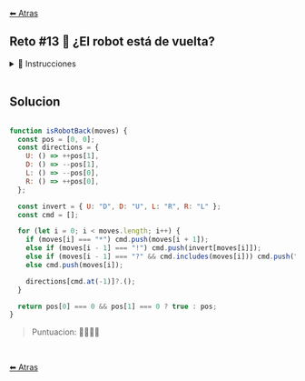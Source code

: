 [⬅ Atras](https://github.com/jdtb4/adventJS)

## Reto #13 🤖 ¿El robot está de vuelta?

<details>
    <summary>📝 Instrucciones</summary>

<br/>

Los elfos del Polo Norte han creado un robot 🤖 especial que ayuda a Papá Noel a distribuir regalos dentro de un gran almacén. El robot se mueve en un plano 2D y partimos desde el origen (0, 0).

Queremos saber si, tras ejecutar una serie de movimientos, el robot vuelve a estar justo donde empezó.

Las órdenes básicas del robot son:

- L: Mover hacia la izquierda
- R: Mover hacia la derecha
- U: Mover hacia arriba
- D: Mover hacia abajo

Pero también tiene ciertos modificadores para los movimientos:

- *: El movimiento se realiza con el doble de intensidad (ej: *R significa RR)
- !: El siguiente movimiento se invierte (ej: R!L se considera como RR)
- ?: El siguiente movimiento se hace sólo si no se ha hecho antes (ej: R?R significa R)

Nota: Cuando el movimiento se invierte con ! se contabiliza el movimiento invertido y no el original. Por ejemplo, !U?U invierte el movimiento de U, por lo que contabiliza que se hizo el movimiento D pero no el U. Así !U?U se traduce como D?U y, por lo tanto, se haría el movimiento U final.

Debes devolver:

- true: si el robot vuelve a estar justo donde empezó
- [x, y]: si el robot no vuelve a estar justo donde empezó, devolver la posición donde se detuvo

``` js

isRobotBack('R')     // [1, 0]
isRobotBack('RL')    // true
isRobotBack('RLUD')  // true
isRobotBack('*RU')   // [2, 1]
isRobotBack('R*U')   // [1, 2]
isRobotBack('LLL!R') // [-4, 0]
isRobotBack('R?R')   // [1, 0]
isRobotBack('U?D')   // true
isRobotBack('R!L')   // [2,0]
isRobotBack('U!D')   // [0,2]
isRobotBack('R?L')   // true
isRobotBack('U?U')   // [0,1]
isRobotBack('*U?U')  // [0,2]
isRobotBack('U?D?U') // true

// Ejemplos paso a paso:
isRobotBack('R!U?U') // [1,0]
// 'R'  -> se mueve a la derecha 
// '!U' -> se invierte y se convierte en 'D'
// '?U' -> se mueve arriba, porque no se ha hecho el movimiento 'U'

isRobotBack('UU!U?D') // [0,1]
// 'U'  -> se mueve arriba
// 'U'  -> se mueve arriba
// '!U' -> se invierte y se convierte en 'D'
// '?D' -> no se mueve, ya que ya se hizo el movimiento 'D'

```

</details>

<br/>

## Solucion

``` js

function isRobotBack(moves) {
  const pos = [0, 0];
  const directions = {
    U: () => ++pos[1],
    D: () => --pos[1],
    L: () => --pos[0],
    R: () => ++pos[0],
  };

  const invert = { U: "D", D: "U", L: "R", R: "L" };
  const cmd = [];

  for (let i = 0; i < moves.length; i++) {
    if (moves[i] === "*") cmd.push(moves[i + 1]);
    else if (moves[i - 1] === "!") cmd.push(invert[moves[i]]);
    else if (moves[i - 1] === "?" && cmd.includes(moves[i])) cmd.push("");
    else cmd.push(moves[i]);

    directions[cmd.at(-1)]?.();
  }

  return pos[0] === 0 && pos[1] === 0 ? true : pos;
}

```


> Puntuacion: 🌟🌟🌟🌟

<br/>

[⬅ Atras](https://github.com/jdtb4/adventJS)

